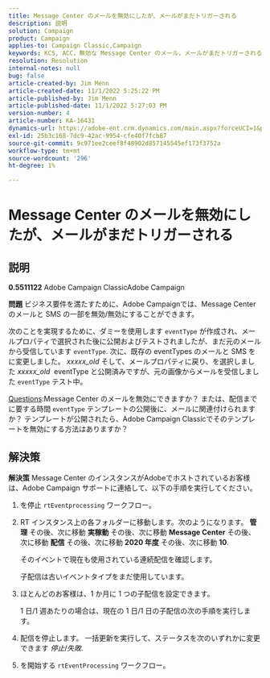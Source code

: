 ```yaml
---
title: Message Center のメールを無効にしたが、メールがまだトリガーされる
description: 説明
solution: Campaign
product: Campaign
applies-to: Campaign Classic,Campaign
keywords: KCS, ACC，無効な Message Center のメール，メールがまだトリガーされる，Adobe Campaign Classic, Adobe Campaign, トラブルシューティング
resolution: Resolution
internal-notes: null
bug: false
article-created-by: Jim Menn
article-created-date: 11/1/2022 5:25:22 PM
article-published-by: Jim Menn
article-published-date: 11/1/2022 5:27:03 PM
version-number: 4
article-number: KA-16431
dynamics-url: https://adobe-ent.crm.dynamics.com/main.aspx?forceUCI=1&pagetype=entityrecord&etn=knowledgearticle&id=ded77429-0a5a-ed11-9561-6045bd006a22
exl-id: 25b3c168-7dc9-42ac-9954-cfe40f7fcb87
source-git-commit: 9c971ee2ceef8f48902d857145545ef173f3752a
workflow-type: tm+mt
source-wordcount: '296'
ht-degree: 1%

---
```


# Message Center のメールを無効にしたが、メールがまだトリガーされる

## 説明


<b>0.5511122</b>
Adobe Campaign ClassicAdobe Campaign

<b>問題</b>
ビジネス要件を満たすために、Adobe Campaignでは、Message Center のメールと SMS の一部を無効/無効にすることができます。

次のことを実現するために、ダミーを使用します `eventType` が作成され、メールプロパティで選択された後に公開およびテストされましたが、まだ元のメールから受信しています `eventType`.
次に、既存の eventTypes のメールと SMS をに変更しました。 *xxxxx_old* そして、メールプロパティに戻り、を選択しました *xxxxx_old*  eventType と公開済みですが、元の画像からメールを受信しました `eventType` テスト中。

<u>Questions</u>:Message Center のメールを無効にできますか？
または、配信までに要する時間 `eventType` テンプレートの公開後に、メールに関連付けられますか？
テンプレートが公開されたら、Adobe Campaign Classicでそのテンプレートを無効にする方法はありますか？


## 解決策


<b>解決策</b>
Message Center のインスタンスがAdobeでホストされているお客様は、Adobe Campaign サポートに連絡して、以下の手順を実行してください。

1. を停止 `rtEventprocessing` ワークフロー。
2. RT インスタンス上の各フォルダーに移動します。次のようになります。 <b>管理</b> その後、次に移動 <b>実稼動</b> その後、次に移動 <b>Message Center</b> その後、次に移動 <b>配信</b> その後、次に移動 <b>2020 年度</b> その後、次に移動 <b>10</b>.

   そのイベントで現在も使用されている連続配信を確認します。

   子配信は古いイベントタイプをまだ使用しています。
3. ほとんどのお客様は、1 か月に 1 つの子配信を設定できます。

   1 日/1 週あたりの場合は、現在の 1 日/1 日の子配信の次の手順を実行します。
4. 配信を停止します。 一括更新を実行して、ステータスを次のいずれかに変更できます *停止*/*失敗*.
5. を開始する `rtEventProcessing` ワークフロー。
